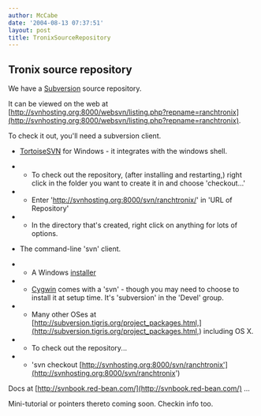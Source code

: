 ```yaml
---
author: McCabe
date: '2004-08-13 07:37:51'
layout: post
title: TronixSourceRepository
---
```


## Tronix source repository

We have a [Subversion](http://subversion.tigris.org) source repository.

It can be viewed on the web at [http://svnhosting.org:8000/websvn/listing.php?repname=ranchtronix](http://svnhosting.org:8000/websvn/listing.php?repname=ranchtronix).

To check it out, you'll need a subversion client.

* [TortoiseSVN](http://tortoisesvn.tigris.org/) for Windows - it integrates with the windows shell.
* * To check out the repository, (after installing and restarting,) right click in the folder you want to create it in and choose 'checkout...'
* * Enter 'http://svnhosting.org:8000/svn/ranchtronix/' in 'URL of Repository'
* * In the directory that's created, right click on anything for lots of options.

* The command-line 'svn' client.
* * A Windows [installer](http://subversion.tigris.org/files/documents/15/14958/svn-1.0.6-setup.exe)
* * [Cygwin](http://cygwin.org) comes with a 'svn' - though you may need to choose to install it at setup time.  It's 'subversion' in the 'Devel' group.
* * Many other OSes at [http://subversion.tigris.org/project_packages.html,](http://subversion.tigris.org/project_packages.html,) including OS X.
* * To check out the repository...
* * 'svn checkout [http://svnhosting.org:8000/svn/ranchtronix'](http://svnhosting.org:8000/svn/ranchtronix')

Docs at [http://svnbook.red-bean.com/](http://svnbook.red-bean.com/) ...

Mini-tutorial or pointers thereto coming soon.  Checkin info too.
